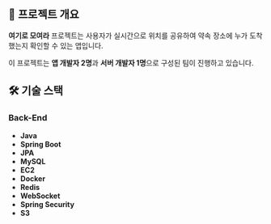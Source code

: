 ## 📜 프로젝트 개요

**여기로 모여라** 프로젝트는 사용자가 실시간으로 위치를 공유하여 약속 장소에 누가 도착했는지 확인할 수 있는 앱입니다.

이 프로젝트는 **앱 개발자 2명**과 **서버 개발자 1명**으로 구성된 팀이 진행하고 있습니다. 

## 🛠 기술 스택

### Back-End
- **Java**
- **Spring Boot**
- **JPA**
- **MySQL**
- **EC2**
- **Docker**
- **Redis**
- **WebSocket**
- **Spring Security**
- **S3**
